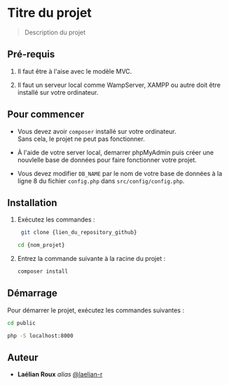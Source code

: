 # Titre du projet  
> Description du projet  


## Pré-requis  

1. Il faut être à l'aise avec le modèle MVC. 
 
2. Il faut un serveur local comme WampServer, XAMPP ou autre doit être installé sur votre ordinateur.


## Pour commencer  

- Vous devez avoir `composer` installé sur votre ordinateur.  
  Sans cela, le projet ne peut pas fonctionner.  

- À l'aide de votre server local, demarrer phpMyAdmin puis créer une nouvlelle base de données pour faire fonctionner votre projet.

- Vous devez modifier `DB_NAME` par le nom de votre base de données à la ligne 8 du fichier `config.php` dans `src/config/config.php`.


## Installation  

1. Exécutez les commandes :  
   ```sh
    git clone {lien_du_repository_github}
    ```

    ```sh
    cd {nom_projet}
    ```

2. Entrez la commande suivante à la racine du projet :
    ```sh
    composer install
    ```


## Démarrage

Pour démarrer le projet, exécutez les commandes suivantes :
```sh
cd public
```

```sh
php -S localhost:8000
```

## Auteur

* **Laélian Roux** _alias_ [@laelian-r](https://github.com/laelian-r)